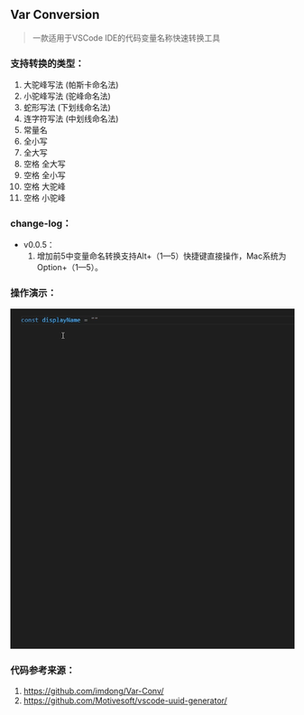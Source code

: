 ## Var Conversion

> 一款适用于VSCode IDE的代码变量名称快速转换工具


### 支持转换的类型：

1. 大驼峰写法 (帕斯卡命名法)
2. 小驼峰写法 (驼峰命名法)
3. 蛇形写法 (下划线命名法)
4. 连字符写法 (中划线命名法)
5. 常量名
6. 全小写
7. 全大写
8. 空格 全大写
9. 空格 全小写
10. 空格 大驼峰
11. 空格 小驼峰

### change-log：

* v0.0.5：
  1. 增加前5中变量命名转换支持Alt+（1—5）快捷键直接操作，Mac系统为Option+（1—5）。

### 操作演示：
![](演示.gif)

### 代码参考来源：

1. https://github.com/imdong/Var-Conv/
2. https://github.com/Motivesoft/vscode-uuid-generator/